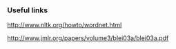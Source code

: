 ### Useful links

http://www.nltk.org/howto/wordnet.html

http://www.jmlr.org/papers/volume3/blei03a/blei03a.pdf


